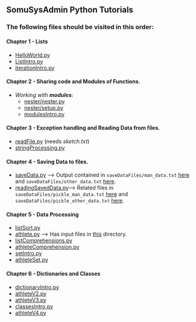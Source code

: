 ## SomuSysAdmin Python Tutorials
### The following files should be visited in this order:

#### Chapter 1 - Lists
- [HelloWorld.py](HelloWorld.py)
- [ListIntro.py](ListIntro.py)
- [iterationIntro.py](iterationIntro.py)

#### Chapter 2 - Sharing code and Modules of Functions. 
- _Working with **modules**_:
    - [nester/nester.py](nester/nester.py)
    - [nester/setup.py](nester/setup.py)
    - [modulesIntro.py](modulesIntro.py)
    
#### Chapter 3 - Exception handling and Reading Data from files.
- [readFile.py](readFile.py) (needs _sketch.txt_)
- [stringProcessing.py](stringProcessing.py)

#### Chapter 4 - Saving Data to files. 
- [saveData.py](saveData.py) --> Output contained in `saveDataFiles/man_data.txt` [here](saveDataFiles/man_data.txt) and `saveDataFiles/other_data.txt` [here](saveDataFiles/other_data.txt). 
- [readingSavedData.py](readingSavedData.py)--> Related files in `saveDataFiles/pickle_man_data.txt` [here](saveDataFiles/pickle_man_data.txt) and `saveDataFiles/pickle_other_data.txt` [here](saveDataFiles/pickle_other_data.txt). 

#### Chapter 5 - Data Processing
- [listSort.py](listSort.py)
- [athlete.py](athlete.py) --> Has input files in [this](athleteTraining/) directory. 
- [listComprehensions.py](listComprehensions.py)
- [athleteComprehension.py](athleteComprehension.py)
- [setIntro.py](setIntro.py)
- [athleteSet.py](athleteSet.py)

#### Chapter 6 - Dictionaries and Classes
- [dictionaryIntro.py](dictionaryIntro.py)
- [athleteV2.py](athleteV2.py)
- [athleteV3.py](athleteV3.py)
- [classesIntro.py](classesIntro.py)
- [athleteV4.py](athleteV4.py)
